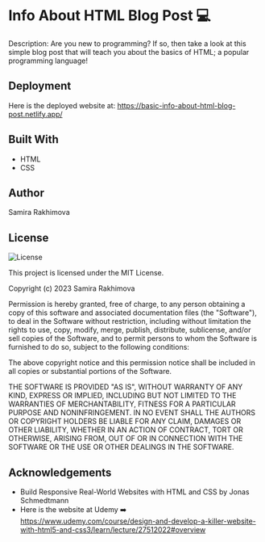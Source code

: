 # Info About HTML Blog Post 💻
Description: Are you new to programming? If so, then take a look at this simple blog post that will teach you about the basics of HTML; a popular programming language!

## Deployment
Here is the deployed website at: https://basic-info-about-html-blog-post.netlify.app/

## Built With
* HTML
* CSS

## Author
Samira Rakhimova

## License

![License](https://img.shields.io/badge/license-MIT%20License-blue.svg)

This project is licensed under the MIT License.

Copyright (c) 2023 Samira Rakhimova

Permission is hereby granted, free of charge, to any person obtaining a copy
of this software and associated documentation files (the "Software"), to deal
in the Software without restriction, including without limitation the rights
to use, copy, modify, merge, publish, distribute, sublicense, and/or sell
copies of the Software, and to permit persons to whom the Software is
furnished to do so, subject to the following conditions:

The above copyright notice and this permission notice shall be included in all
copies or substantial portions of the Software.

THE SOFTWARE IS PROVIDED "AS IS", WITHOUT WARRANTY OF ANY KIND, EXPRESS OR
IMPLIED, INCLUDING BUT NOT LIMITED TO THE WARRANTIES OF MERCHANTABILITY,
FITNESS FOR A PARTICULAR PURPOSE AND NONINFRINGEMENT. IN NO EVENT SHALL THE
AUTHORS OR COPYRIGHT HOLDERS BE LIABLE FOR ANY CLAIM, DAMAGES OR OTHER
LIABILITY, WHETHER IN AN ACTION OF CONTRACT, TORT OR OTHERWISE, ARISING FROM,
OUT OF OR IN CONNECTION WITH THE SOFTWARE OR THE USE OR OTHER DEALINGS IN THE
SOFTWARE.



## Acknowledgements

* Build Responsive Real-World Websites with HTML and CSS by Jonas Schmedtmann
* Here is the website at Udemy ➡️ https://www.udemy.com/course/design-and-develop-a-killer-website-with-html5-and-css3/learn/lecture/27512022#overview

